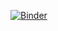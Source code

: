 [![Binder](https://mybinder.org/badge_logo.svg)](https://mybinder.org/v2/gh/howard-haowen/Chinese-NLP/HEAD)
